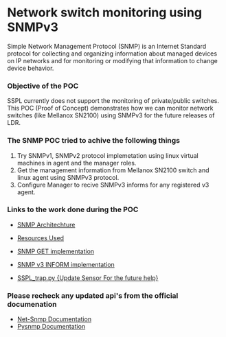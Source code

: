 # Network switch monitoring using SNMPv3
Simple Network Management Protocol (SNMP) is an Internet Standard protocol for collecting and organizing information about managed devices on IP networks and for monitoring or modifying that information to change device behavior.

### Objective of the POC
SSPL currently does not support the monitoring of private/public switches.
This POC (Proof of Concept) demonstrates how we can monitor network switches
(like Mellanox SN2100) using SNMPv3 for the future releases of LDR.

### The SNMP POC tried to achive the following things
1. Try SNMPv1, SNMPv2 protocol implemetation using linux virtual machines in agent and the manager roles.
1. Get the management information from Mellanox SN2100 switch and linux agent using SNMPv3 protocol.
1. Configure Manager to recive  SNMPv3 informs for any registered v3 agent.

### Links to the work done during the POC

* [SNMP Architechture](https://github.com/sumedhak27/cortx-experiments/blob/EOS-11060-Mellanox_SN2100_monitoring_using_SNMPv3/Nw-Switch_Monotoring_using_SNMPv3/docs/snmp_arch.md)

* [Resources Used](https://github.com/sumedhak27/cortx-experiments/blob/EOS-11060-Mellanox_SN2100_monitoring_using_SNMPv3/Nw-Switch_Monotoring_using_SNMPv3/docs/resources.md)

* [SNMP GET implementation](https://github.com/sumedhak27/cortx-experiments/blob/EOS-11060-Mellanox_SN2100_monitoring_using_SNMPv3/Nw-Switch_Monotoring_using_SNMPv3/docs/snmp_get_impl.md)

* [SNMP v3 INFORM implementation](https://github.com/sumedhak27/cortx-experiments/blob/EOS-11060-Mellanox_SN2100_monitoring_using_SNMPv3/Nw-Switch_Monotoring_using_SNMPv3/docs/snmp_inform_impl.md)

* [SSPL_trap.py {Update Sensor For the future help}](https://github.com/sumedhak27/cortx-experiments/blob/EOS-11060-Mellanox_SN2100_monitoring_using_SNMPv3/Nw-Switch_Monotoring_using_SNMPv3/src/SNMP_traps.py)

### Please recheck any updated api's from the official documenation
* [Net-Snmp Documentation](http://www.net-snmp.org/)
* [Pysnmp Documentation](https://pysnmp.readthedocs.io/en/latest/)
